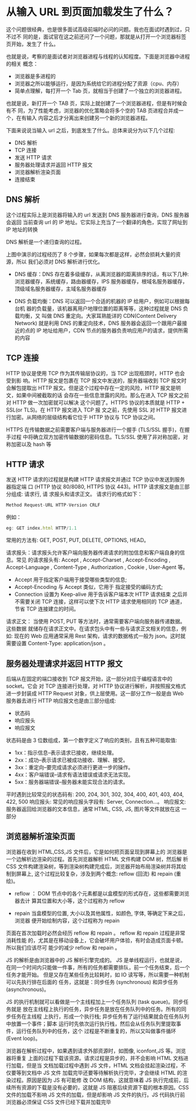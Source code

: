 # 从输⼊ URL 到⻚⾯加载发⽣了什么？

这个问题很经典，也是很多⾯试⾼级前端时必问的问题。我也在⾯试时遇到过，只不过不 同的是，⾯试官在这之前还问了⼀个问题，那就是从打开⼀个浏览器标签⻚开始，发⽣了 什么。

也就是说，考察的是⾯试者对浏览器进程与线程的认知程度。下⾯是浏览器中进程的相关 概念：

- 浏览器是多进程的
- 浏览器之所以能够运⾏，是因为系统给它的进程分配了资源（cpu、内存）
- 简单点理解，每打开⼀个 Tab ⻚，就相当于创建了⼀个独⽴的浏览器进程。

也就是说，新打开⼀个 TAB ⻚，实际上就创建了⼀个浏览器进程，但是有时候会有不 同，为了性能考虑，浏览器的优化策略会将多个空的 TAB ⻚进程合并成⼀个，在有输⼊ 内容之后才分离出来创建另⼀个新的浏览器进程。

下⾯来说说当输⼊ url 之后，到底发⽣了什么。总体来说分为以下⼏个过程:

- DNS 解析
- TCP 连接
- 发送 HTTP 请求
- 服务器处理请求并返回 HTTP 报⽂
- 浏览器解析渲染⻚⾯
- 连接结束

## DNS 解析

这个过程实际上是浏览器将输⼊的 url 发送到 DNS 服务器进⾏查询，DNS 服务器会返回 当前查询 url 的 IP 地址。它实际上充当了⼀个翻译的⾓⾊，实现了⽹址到 IP 地址的转换

DNS 解析是⼀个递归查询的过程。

上图中演⽰的过程经历了 8 个步骤，如果每次都是这样，必然会损耗⼤量的资源，所以 我们必须对 DNS 解析进⾏优化。

- DNS 缓存：DNS 存在着多级缓存，从离浏览器的距离排序的话，有以下⼏种: 浏览器缓存，系统缓存，路由器缓存，IPS 服务器缓存，根域名服务器缓存，顶级域名服务器缓存，主域名服务器缓存

- DNS 负载均衡：DNS 可以返回⼀个合适的机器的 IP 给⽤户，例如可以根据每台机 器的负载量，该机器离⽤户地理位置的距离等等，这种过程就是 DNS 负载均衡，⼜ 叫做 DNS 重定向。⼤家⽿熟能详的 CDN(Content Delivery Network) 就是利⽤ DNS 的重定向技术，DNS 服务器会返回⼀个跟⽤户最接近的点的 IP 地址给⽤户，CDN 节点的服务器负责响应⽤户的请求，提供所需的内容

## TCP 连接

HTTP 协议是使⽤ TCP 作为其传输层协议的，当 TCP 出现瓶颈时，HTTP 也会受到影 响。HTTP 报⽂是包裹在 TCP 报⽂中发送的，服务器端收到 TCP 报⽂时会解包提取出
HTTP 报⽂。但是这个过程中存在⼀定的⻛险，HTTP 报⽂是明⽂，如果中间被截取的话 会存在⼀些信息泄露的⻛险。那么在进⼊ TCP 报⽂之前对 HTTP 做⼀次加密就可以解决 这个问题了。HTTPS 协议的本质就是 HTTP + SSL(or TLS)。在 HTTP 报⽂进⼊ TCP 报 ⽂之前，先使⽤ SSL 对 HTTP 报⽂进⾏加密。从⽹络的层级结构看它位于 HTTP 协议与
TCP 协议之间。

HTTPS 在传输数据之前需要客户端与服务器进⾏⼀个握⼿ (TLS/SSL 握⼿)，在握⼿过程 中将确⽴双⽅加密传输数据的密码信息。TLS/SSL 使⽤了⾮对称加密，对称加密以及
hash 等

## HTTP 请求

发送 HTTP 请求的过程就是构建 HTTP 请求报⽂并通过 TCP 协议中发送到服务器指定端 ⼝ (HTTP 协议 80/8080, HTTPS 协议 443)。HTTP 请求报⽂是由三部分组成: 请求⾏, 请 求报头和请求正⽂。 请求⾏的格式如下：

```js
Method Request-URL HTTP-Version CRLF
```

例如：

```js
eg: GET index.html HTTP/1.1
```

常⽤的⽅法有: GET, POST, PUT, DELETE, OPTIONS, HEAD。

请求报头：请求报头允许客户端向服务器传递请求的附加信息和客户端⾃⾝的信息。常⻅ 的请求报头有: Accept , Accept-Charset , Accept-Encoding , Accept-Language , Content-Type , Authorization , Cookie , User-Agent 等。

- Accept ⽤于指定客户端⽤于接受哪些类型的信息;
- Accept-Encoding 与 Accept 类似，它⽤于 指定接受的编码⽅式;
- Connection 设置为 Keep-alive ⽤于告诉客户端本次 HTTP 请求结束 之后并不需要关闭 TCP 连接，这样可以使下次 HTTP 请求使⽤相同的 TCP 通道，节省 TCP 连接建⽴的时间。

请求正⽂： 当使⽤ POST, PUT 等⽅法时，通常需要客户端向服务器传递数据。这些数据 就储存在请求正⽂中。在请求包头中有⼀些与请求正⽂相关的信息，例如: 现在的 Web
应⽤通常采⽤ Rest 架构，请求的数据格式⼀般为 json。这时就需要设置 Content-Type: application/json 。

## 服务器处理请求并返回 HTTP 报⽂

后端从在固定的端⼝接收到 TCP 报⽂开始，这⼀部分对应于编程语⾔中的 socket。它会 对 TCP 连接进⾏处理，对 HTTP 协议进⾏解析，并按照报⽂格式进⼀步封装成 HTTP
Request 对象，供上层使⽤。这⼀部分⼯作⼀般是由 Web 服务器去进⾏
HTTP 响应报⽂也是由三部分组成:

- 状态码
- 响应报头
- 响应报⽂

状态码是由 3 位数组成，第⼀个数字定义了响应的类别，且有五种可能取值:

- 1xx：指⽰信息–表⽰请求已接收，继续处理。
- 2xx：成功–表⽰请求已被成功接收、理解、接受。
- 3xx：重定向–要完成请求必须进⾏更进⼀步的操作。
- 4xx：客户端错误–请求有语法错误或请求⽆法实现。
- 5xx：服务器端错误–服务器未能实现合法的请求。

平时遇到⽐较常⻅的状态码有: 200, 204, 301, 302, 304, 400, 401, 403, 404, 422, 500
响应报头: 常⻅的响应报头字段有: Server, Connection…。 响应报⽂: 服务器返回给浏览器的⽂本信息，通常 HTML, CSS, JS, 图⽚等⽂件就放在这 ⼀部分

## 浏览器解析渲染⻚⾯

浏览器在收到 HTML,CSS,JS ⽂件后，它是如何把⻚⾯呈现到屏幕上的 浏览器是⼀个边解析边渲染的过程。⾸先浏览器解析 HTML ⽂件构建 DOM 树，然后解 析 CSS ⽂件构建渲染树，等到渲染树构建完成后，浏览器开始布局渲染树并将其绘制到屏幕上, 这个过程⽐较复杂，涉及到两个概念: reflow (回流) 和 repain (重绘)。

- reflow ： DOM 节点中的各个元素都是以盒模型的形式存在，这些都需要浏览器去计 算其位置和⼤⼩等，这个过程称为 reflow

- repain 当盒模型的位置, ⼤⼩以及其他属性，如颜⾊, 字体, 等确定下来之后，浏览器 便开始绘制内容，这个过程称为 repain

⻚⾯在⾸次加载时必然会经历 reflow 和 repain 。 reflow 和 repain 过程是⾮常消耗性能 的，尤其是在移动设备上，它会破坏⽤户体验，有时会造成⻚⾯卡顿。所以我们应该尽可 能少的减少 reflow 和 repain 。

JS 的解析是由浏览器中的 JS 解析引擎完成的。
JS 是单线程运⾏，也就是说，在同⼀个时间内只能做⼀件事，所有的任务都需要排队，前⼀个任务结束，后⼀个任务才能开始。 但是⼜存在某些任务⽐较耗时，如 IO 读写等，所以需要⼀种机制可以先执⾏排在后⾯的 任务，这就是：同步任务 (synchronous) 和异步任务(asynchronous)。

JS 的执⾏机制就可以看做是⼀个主线程加上⼀个任务队列 (task queue)。同步任务就是 放在主线程上执⾏的任务，异步任务是放在任务队列中的任务。所有的同步任务在主线程 上执⾏，形成⼀个执⾏栈; 异步任务有了运⾏结果就会在任务队列中放置⼀个事件；脚本 运⾏时先依次运⾏执⾏栈，然后会从任务队列⾥提取事件，运⾏任务队列中的任务，这个 过程是不断重复的，所以⼜叫做事件循环 (Event loop)。

浏览器在解析过程中，如果遇到请求外部资源时，如图像, iconfont,JS 等。浏览器将重复 上⾯的过程下载该资源。请求过程是异步的，并不会影响 HTML ⽂档进⾏加载，但是当 ⽂档加载过程中遇到 JS ⽂件，HTML ⽂档会挂起渲染过程，不仅要等到⽂档中 JS ⽂件 加载完毕还要等待解析执⾏完毕，才会继续 HTML 的渲染过程。原因是因为 JS 有可能修 改 DOM 结构，这就意味着 JS 执⾏完成前，后续所有资源的下载是没有必要的，这就是 JS 阻塞后续资源下载的根本原因。CSS ⽂件的加载不影响 JS ⽂件的加载，但是却影响
JS ⽂件的执⾏。JS 代码执⾏前浏览器必须保证 CSS ⽂件已经下载并加载完毕
